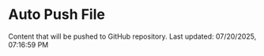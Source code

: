 # Auto Push File

Content that will be pushed to GitHub repository.
Last updated: 07/20/2025, 07:16:59 PM